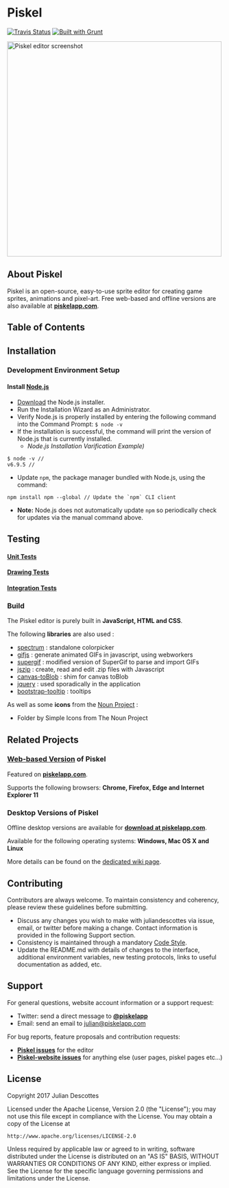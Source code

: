 Piskel
======

[![Travis Status](https://api.travis-ci.org/piskelapp/piskel.png?branch=master)](https://travis-ci.org/piskelapp/piskel) [![Built with Grunt](https://cdn.gruntjs.com/builtwith.png)](http://gruntjs.com/)

<img
  src="https://screenletstore.appspot.com/img/95aaa0f0-37a4-11e7-a652-7b8128ce3e3b.png"
  title="Piskel editor screenshot"
  width="500">

## About Piskel
Piskel is an open-source, easy-to-use sprite editor for creating game sprites, animations and pixel-art. Free web-based and offline versions are also available at **[piskelapp.com](http://piskelapp.com)**.


## Table of Contents

## Installation
### Development Environment Setup
#### Install [Node.js](https://nodejs.org/en/)
* [Download](https://nodejs.org/en/download/) the Node.js installer.
* Run the Installation Wizard as an Administrator.
* Verify Node.js is properly installed by entering the following command into the Command Prompt:
```$ node -v```
* If the installation is successful, the command will print the version of Node.js that is currently installed.
  - *Node.js Installation Varification Example)*
```
$ node -v // 
v6.9.5 //
```
* Update `npm`, the package manager bundled with Node.js, using the command:
```
npm install npm --global // Update the `npm` CLI client
```
* **Note:** Node.js does not automatically update `npm` so periodically check for updates via the manual command above.

## Testing
#### [Unit Tests](https://github.com/piskelapp/piskel/wiki/Test-Guidelines-%3A-Unit-tests)
#### [Drawing Tests](https://github.com/piskelapp/piskel/wiki/Test-Guidelines-%3A-Drawing-tests)
#### [Integration Tests](https://github.com/piskelapp/piskel/wiki/Test-Guidelines-%3A-Integration-tests)

### Build

The Piskel editor is purely built in **JavaScript, HTML and CSS**.

The following **libraries** are also used :
* [spectrum](https://github.com/bgrins/spectrum) : standalone colorpicker
* [gifjs](http://jnordberg.github.io/gif.js/) : generate animated GIFs in javascript, using webworkers
* [supergif](https://github.com/buzzfeed/libgif-js) : modified version of SuperGif to parse and import GIFs
* [jszip](https://github.com/Stuk/jszip) : create, read and edit .zip files with Javascript
* [canvas-toBlob](https://github.com/eligrey/canvas-toBlob.js/) : shim for canvas toBlob
* [jquery](http://jquery.com/) : used sporadically in the application
* [bootstrap-tooltip](http://getbootstrap.com/javascript/#tooltips) : tooltips

As well as some **icons** from the [Noun Project](http://thenounproject.com/) :
* Folder by Simple Icons from The Noun Project

## Related Projects

### **[Web-based Version](https://github.com/piskelapp/piskel-website)** of Piskel

  Featured on **[piskelapp.com](http://piskelapp.com)**. 

  Supports the following browsers: **Chrome, Firefox, Edge and Internet Explorer 11**

### Desktop Versions of Piskel
  Offline desktop versions are available for **[download at piskelapp.com](https://www.piskelapp.com/download)**.

  Available for the following operating systems: **Windows, Mac OS X and Linux**
  
  More details can be found on the [dedicated wiki page](https://github.com/piskelapp/piskel/wiki/Desktop-applications).

## Contributing
Contributors are always welcome. To maintain consistency and coherency, please review these guidelines before submitting.
* Discuss any changes you wish to make with juliandescottes via issue, email, or twitter before making a change. Contact information is provided in the following Support section.
* Consistency is maintained through a mandatory [Code Style](https://github.com/piskelapp/piskel/wiki/Code-Style).
* Update the README.md with details of changes to the interface, additional environment variables, new testing protocols, links to useful documentation as added, etc.

## Support

For general questions, website account information or a support request:
   * Twitter: send a direct message to **[@piskelapp](https://twitter.com/piskelapp)**
   * Email: send an email to julian@piskelapp.com

For bug reports, feature proposals and contribution requests:
* **[Piskel issues](https://github.com/piskelapp/piskel/issues)** for the editor
* **[Piskel-website issues](https://github.com/piskelapp/piskel-website/issues)** for anything else (user pages, piskel pages etc...)


## License

Copyright 2017 Julian Descottes

Licensed under the Apache License, Version 2.0 (the "License");
you may not use this file except in compliance with the License.
You may obtain a copy of the License at

    http://www.apache.org/licenses/LICENSE-2.0

Unless required by applicable law or agreed to in writing, software
distributed under the License is distributed on an "AS IS" BASIS,
WITHOUT WARRANTIES OR CONDITIONS OF ANY KIND, either express or implied.
See the License for the specific language governing permissions and
limitations under the License.


